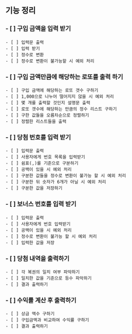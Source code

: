 ## 기능 정리
### - [ ] 구입 금액을 입력 받기
    - [ ] 입력문 출력
    - [ ] 입력 받기
    - [ ] 정수로 변환
    - [ ] 정수로 변환이 불가능할 시 예외 처리
### - [ ] 구입 금액만큼에 해당하는 로또를 출력 하기
    - [ ] 구입 금액에 해당하는 로또 갯수 구하기
    - [ ] 1,000으로 나누어 떨어지지 않을 시 예외 처리
    - [ ] 몇 개를 출력할 것인지 설명문 출력
    - [ ] 로또 갯수에 해당하는 만큼의 정수 리스트 구하기
    - [ ] 구한 값들을 오름차순으로 정렬하기
    - [ ] 정렬한 리스트들을 출력
### - [ ] 당첨 번호를 입력 받기
    - [ ] 입력문 출력
    - [ ] 사용자에게 번호 목록을 입력받기
    - [ ] 쉼표(,)를 기준으로 구분하기
    - [ ] 공백이 있을 시 예외 처리
    - [ ] 구분한 값들을 정수로 변환이 불가능 할 시 예외 처리
    - [ ] 구분한 뒤 숫자가 6개가 아닐 시 예외 처리
    - [ ] 구분한 값을 저장하기
### - [ ] 보너스 번호를 입력 받기
    - [ ] 입력문 출력
    - [ ] 사용자에게 번호 입력받기
    - [ ] 공백이 있을 시 예외 처리
    - [ ] 정수로 변환이 불가능 할 시 예외 처리
    - [ ] 입력한 값을 저장
### - [ ] 당첨 내역을 출력하기
    - [ ] 각 복권의 일치 여부 파악하기
    - [ ] 일치한 값을 기준으로 등수 파악하기
    - [ ] 결과 출력하기
### - [ ] 수익률 계산 후 출력하기
    - [ ] 상금 액수 구하기
    - [ ] 구입금액과 비교하여 수익률 구하기
    - [ ] 결과 출력하기